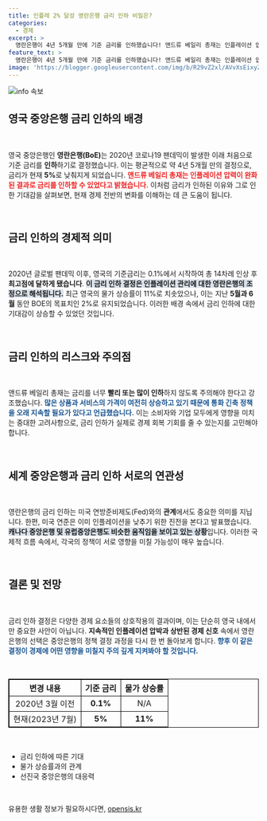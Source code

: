```yaml
---
title: 인플레 2% 달성 영란은행 금리 인하 비밀은?
categories:
  - 경제
excerpt: >
  영란은행이 4년 5개월 만에 기준 금리를 인하했습니다! 앤드류 베일리 총재는 인플레이션 압력 완화로 인한 결정이라며, 과도한 금리 인하에 경계를 표명했습니다. 미국과 다른 중앙은행들의 움직임도 주목받고 있습니다.
feature_text: >
  영란은행이 4년 5개월 만에 기준 금리를 인하했습니다! 앤드류 베일리 총재는 인플레이션 압력 완화로 인한 결정이라며, 과도한 금리 인하에 경계를 표명했습니다. 미국과 다른 중앙은행들의 움직임도 주목받고 있습니다.
image: 'https://blogger.googleusercontent.com/img/b/R29vZ2xl/AVvXsEixyZcFfHzMRdzZMjFBmAUKJYCLCGyLL1o632UiGVXcaFdKo_bkvkuCioo0uUKlGfBVcT3P84aROyZIXSBEx3Aw5nCQ3pTgDom1WDC4m8eifvWiAmWEEVb4x6G_l8C0QH225ldMjyaFvpxGEBGNO37VmDTDMHGhJPq73UglMfDca1-0aw/s1600/blogspot.png'
---
```


<p><img src="https://blogger.googleusercontent.com/img/b/R29vZ2xl/AVvXsEixyZcFfHzMRdzZMjFBmAUKJYCLCGyLL1o632UiGVXcaFdKo_bkvkuCioo0uUKlGfBVcT3P84aROyZIXSBEx3Aw5nCQ3pTgDom1WDC4m8eifvWiAmWEEVb4x6G_l8C0QH225ldMjyaFvpxGEBGNO37VmDTDMHGhJPq73UglMfDca1-0aw/s1600/blogspot.png" alt="info 속보" /></p>

<h2 data-ke-size="size26">영국 중앙은행 금리 인하의 배경</h2>

<p data-ke-size="size16">&nbsp;</p>

<p>영국 중앙은행인 <b>영란은행(BoE)</b>는 2020년 코로나19 팬데믹이 발생한 이래 처음으로 기준 금리를 <b>인하</b>하기로 결정했습니다. 이는 평균적으로 약 4년 5개월 만의 결정으로, 금리가 현재 <b>5%</b>로 낮춰지게 되었습니다. <b><span style="color: #ee2323;">앤드류 베일리 총재는 인플레이션 압력이 완화된 결과로 금리를 인하할 수 있었다고 밝혔습니다.</span></b> 이처럼 금리가 인하된 이유와 그로 인한 기대감을 살펴보면, 현재 경제 전반의 변화를 이해하는 데 큰 도움이 됩니다. </p>

<p data-ke-size="size16">&nbsp;</p>

<h2 data-ke-size="size26">금리 인하의 경제적 의미</h2>

<p data-ke-size="size16">&nbsp;</p>

<p>2020년 글로벌 팬데믹 이후, 영국의 기준금리는 0.1%에서 시작하여 총 14차례 인상 후 <b>최고점에 달하게 됐습니다</b>. <b><span style="background-color: #21538527;">이 금리 인하 결정은 인플레이션 관리에 대한 영란은행의 조정으로 해석됩니다.</span></b> 최근 영국의 물가 상승률이 11%로 치솟았으나, 이는 지난 <b>5월과 6월</b> 동안 BOE의 목표치인 2%로 유지되었습니다. 이러한 배경 속에서 금리 인하에 대한 기대감이 상승할 수 있었던 것입니다. </p>

<p data-ke-size="size16">&nbsp;</p>

<h2 data-ke-size="size26">금리 인하의 리스크와 주의점</h2>

<p data-ke-size="size16">&nbsp;</p>

<p>앤드류 베일리 총재는 금리를 너무 <b>빨리 또는 많이 인하</b>하지 않도록 주의해야 한다고 강조했습니다. <b><span style="color: #1a5490;">많은 상품과 서비스의 가격이 여전히 상승하고 있기 때문에 통화 긴축 정책을 오래 지속할 필요가 있다고 언급했습니다.</span></b> 이는 소비자와 기업 모두에게 영향을 미치는 중대한 고려사항으로, 금리 인하가 실제로 경제 회복 기회를 줄 수 있는지를 고민해야 합니다. </p>

<p data-ke-size="size16">&nbsp;</p>

<h2 data-ke-size="size26">세계 중앙은행과 금리 인하 서로의 연관성</h2>

<p data-ke-size="size16">&nbsp;</p>

<p>영란은행의 금리 인하는 미국 연방준비제도(Fed)와의 <b>관계</b>에서도 중요한 의미를 지닙니다. 한편, 미국 연준은 이미 인플레이션을 낮추기 위한 진전을 본다고 발표했습니다. <b><span style="background-color: #21538527;">캐나다 중앙은행 및 유럽중앙은행도 비슷한 움직임을 보이고 있는 상황</span></b>입니다. 이러한 국제적 흐름 속에서, 각국의 정책이 서로 영향을 미칠 가능성이 매우 높습니다. </p>

<p data-ke-size="size16">&nbsp;</p>

<h2 data-ke-size="size26">결론 및 전망</h2>

<p data-ke-size="size16">&nbsp;</p>

<p>금리 인하 결정은 다양한 경제 요소들의 상호작용의 결과이며, 이는 단순히 영국 내에서만 중요한 사안이 아닙니다. <b>지속적인 인플레이션 압박과 상반된 경제 신호</b> 속에서 영란은행의 선택은 중앙은행의 정책 결정 과정을 다시 한 번 돌아보게 합니다. <b><span style="color: #1a5490;">향후 이 같은 결정이 경제에 어떤 영향을 미칠지 주의 깊게 지켜봐야 할 것입니다.</span></b> </p>

<p data-ke-size="size16">&nbsp;</p>

<table style="border: 1px solid black; width: 100%; border-collapse: collapse;">
    <thead>
        <tr>
            <th style="border: 1px solid black; text-align: center;">변경 내용</th>
            <th style="border: 1px solid black; text-align: center;">기준 금리</th>
            <th style="border: 1px solid black; text-align: center;">물가 상승률</th>
        </tr>
    </thead>
    <tbody>
        <tr>
            <td style="border: 1px solid black; text-align: center;">2020년 3월 이전</td>
            <td style="border: 1px solid black; text-align: center;"><b>0.1%</b></td>
            <td style="border: 1px solid black; text-align: center;">N/A</td>
        </tr>
        <tr>
            <td style="border: 1px solid black; text-align: center;">현재(2023년 7월)</td>
            <td style="border: 1px solid black; text-align: center;"><b>5%</b></td>
            <td style="border: 1px solid black; text-align: center;"><b>11%</b></td>
        </tr>
    </tbody>
</table>

<p data-ke-size="size16">&nbsp;</p>

<ul>
    <li>금리 인하에 따른 기대</li>
    <li>물가 상승률과의 관계</li>
    <li>선진국 중앙은행의 대응력</li>
</ul>

<p data-ke-size="size16">&nbsp;</p>
유용한 생활 정보가 필요하시다면, <a href="https://opensis.kr" rel="dofollow">opensis.kr</a>


